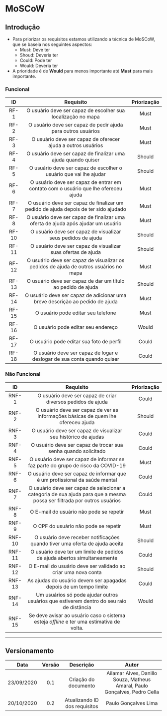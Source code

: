 # MoSCoW

## Introdução

- Para priorizar os requisitos estamos utilizando a técnica de MoSCoW, que se baseia nos seguintes aspectos:
  - Must: Deve ter
  - Shoud: Deveria ter
  - Could: Pode ter
  - Would: Deveria ter
- A prioridade é de **Would** para menos importante até **Must** para mais importante.

### Funcional

|ID|Requisito|Priorização|
|:-:|:-:|:-:|
|RF-1|O usuário deve ser capaz de escolher sua localização no mapa|Must|
|RF-2|O usuário deve ser capaz de pedir ajuda para outros usuários|Must|
|RF-3|O usuário deve ser capaz de oferecer ajuda a outros usuários|Must|
|RF-4|O usuário deve ser capaz de finalizar uma ajuda quando quiser|Should|
|RF-5|O usuário deve ser capaz de escolher o usuário que vai lhe ajudar|Should|
|RF-6|O usuário deve ser capaz de entrar em contato com o usuário que lhe ofereceu ajuda|Must|
|RF-7|O usuário deve ser capaz de finalizar um pedido de ajuda depois de ter sido ajudado|Must|
|RF-8|O usuário deve ser capaz de finalizar uma oferta de ajuda após ajudar um usuário|Must|
|RF-10|O usuário deve ser capaz de visualizar seus pedidos de ajuda|Should|
|RF-11|O usuário deve ser capaz de visualizar suas ofertas de ajuda|Should|
|RF-12|O usuário deve ser capaz de visualizar os pedidos de ajuda de outros usuários no mapa|Must|
|RF-13|O usuário deve ser capaz de dar um título ao pedido de ajuda|Should|
|RF-14|O usuário deve ser capaz de adicionar uma breve descrição ao pedido de ajuda|Must|
|RF-15|O usuário pode editar seu telefone|Must|
|RF-16|O usuário pode editar seu endereço|Would|
|RF-17|O usuário pode editar sua foto de perfil|Could|
|RF-18|O usuário deve ser capaz de logar e deslogar de sua conta quando quiser|Could|

### Não Funcional

|ID|Requisito|Priorização|
|:-:|:-:|:-:|
|RNF-1|O usuário deve ser capaz de criar diversos pedidos de ajuda|Could|
|RNF-2|O usuário deve ser capaz de ver as informações básicas de quem lhe ofereceu ajuda|Should|
|RNF-3|O usuário deve ser capaz de visualizar seu histórico de ajudas|Could|
|RNF-4|O usuário deve ser capaz de trocar sua senha quando solicitado|Could|
|RNF-5|O usuário deve ser capaz de informar se faz parte do grupo de risco da COVID-19|Must|
|RNF-6|O usuário deve ser capaz de informar que é um profissional da saúde mental|Could|
|RNF-7|O usuário deve ser capaz de selecionar a categoria de sua ajuda para que a mesma possa ser filtrada por outros usuários|Could|
|RNF-8|O E-mail do usuário não pode se repetir|Must|
|RNF-9|O CPF do usuário não pode se repetir|Must|
|RNF-10|O usuário deve receber notificações quando tiver uma oferta de ajuda aceita|Should|
|RNF-11|O usuário deve ter um limite de pedidos de ajuda abertos simultaneamente|Could|
|RNF-12|O E-mail do usuário deve ser validado ao criar uma nova conta|Should|
|RNF-13|As ajudas do usuário devem ser apagadas depois de um tempo limite|Could|
|RNF-14|Um usuários só pode ajudar outros usuários que estiverem dentro do seu raio de distância|Would|
|RNF-15|Se deve avisar ao usuário caso o sistema esteja *offline* e ter uma estimativa de volta.|

---
## Versionamento

|Data|Versão|Descrição|Autor|
|:--------:|:---:|:-------------------:|:-----------------------:|
|23/09/2020| 0.1 | Criação do documento | Ailamar Alves, Danillo Souza, Matheus Amaral, Paulo Gonçalves, Pedro Cella |
|20/10/2020| 0.2 | Atualizando ID dos requisitos|Paulo Gonçalves Lima|
